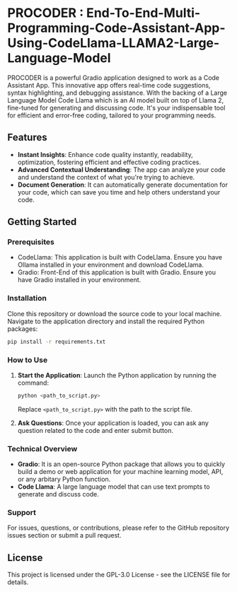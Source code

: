 # PROCODER : End-To-End-Multi-Programming-Code-Assistant-App-Using-CodeLlama-LLAMA2-Large-Language-Model

PROCODER is a powerful Gradio application designed to work as a Code Assistant App. This innovative app offers real-time code suggestions, syntax highlighting, and debugging assistance. With the backing of a Large Language Model Code Llama which is an AI model built on top of Llama 2, fine-tuned for generating and discussing code. It's your indispensable tool for efficient and error-free coding, tailored to your programming needs.

## Features

- **Instant Insights**: Enhance code quality instantly, readability, optimization, fostering efficient and effective coding practices.
- **Advanced Contextual Understanding**: The app can analyze your code and understand the context of what you're trying to achieve.
- **Document Generation**: It can automatically generate documentation for your code, which can save you time and help others understand your code.

## Getting Started

### Prerequisites

- CodeLlama: This application is built with CodeLlama. Ensure you have Ollama installed in your environment and download CodeLlama.
- Gradio: Front-End of this application is built with Gradio. Ensure you have Gradio installed in your environment.

### Installation

Clone this repository or download the source code to your local machine. Navigate to the application directory and install the required Python packages:

```bash
pip install -r requirements.txt
```

### How to Use

1. **Start the Application**: Launch the Python application by running the command:
    ```bash
    python <path_to_script.py>
    ```
    Replace `<path_to_script.py>` with the path to the script file.

2. **Ask Questions**: Once your application is loaded, you can ask any question related to the code and enter submit button.

### Technical Overview

- **Gradio**: It is an open-source Python package that allows you to quickly build a demo or web application for your machine learning model, API, or any arbitary Python function.
- **Code Llama**: A large language model that can use text prompts to generate and discuss code.

### Support
For issues, questions, or contributions, please refer to the GitHub repository issues section or submit a pull request.

## License

This project is licensed under the GPL-3.0 License - see the LICENSE file for details.
